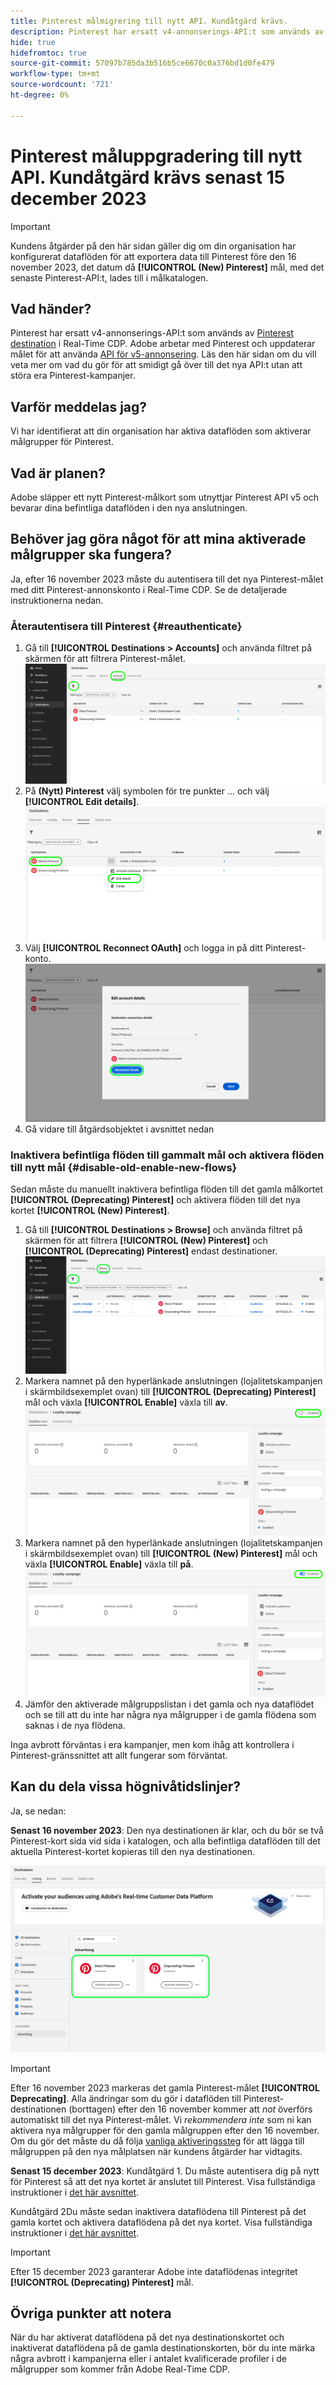 ```yaml
---
title: Pinterest målmigrering till nytt API. Kundåtgärd krävs.
description: Pinterest har ersatt v4-annonserings-API:t som används av Pinterest-målet i Real-Time CDP. Förstå era åtgärdsobjekt för att smidigt gå över till det nya API:t utan avbrott i era Pinterest-kampanjer.
hide: true
hidefromtoc: true
source-git-commit: 57097b785da3b516b5ce6670c0a376bd1d0fe479
workflow-type: tm+mt
source-wordcount: '721'
ht-degree: 0%

---
```


# Pinterest måluppgradering till nytt API. Kundåtgärd krävs senast 15 december 2023

>[!IMPORTANT]
>
>Kundens åtgärder på den här sidan gäller dig om din organisation har konfigurerat dataflöden för att exportera data till Pinterest före den 16 november 2023, det datum då **[!UICONTROL (New) Pinterest]** mål, med det senaste Pinterest-API:t, lades till i målkatalogen.

## Vad händer?

Pinterest har ersatt v4-annonserings-API:t som används av [Pinterest destination](/help/destinations/catalog/advertising/pinterest.md) i Real-Time CDP. Adobe arbetar med Pinterest och uppdaterar målet för att använda [API för v5-annonsering](https://developers.pinterest.com/docs/getting-started/migration/). Läs den här sidan om du vill veta mer om vad du gör för att smidigt gå över till det nya API:t utan att störa era Pinterest-kampanjer.

## Varför meddelas jag?

Vi har identifierat att din organisation har aktiva dataflöden som aktiverar målgrupper för Pinterest.

## Vad är planen?

Adobe släpper ett nytt Pinterest-målkort som utnyttjar Pinterest API v5 och bevarar dina befintliga dataflöden i den nya anslutningen.

## Behöver jag göra något för att mina aktiverade målgrupper ska fungera?

Ja, efter 16 november 2023 måste du autentisera till det nya Pinterest-målet med ditt Pinterest-annonskonto i Real-Time CDP. Se de detaljerade instruktionerna nedan.

### Återautentisera till Pinterest {#reauthenticate}

1. Gå till **[!UICONTROL Destinations > Accounts]** och använda filtret på skärmen för att filtrera Pinterest-målet.
   ![Filtrera endast Pinterest-konton](/help/destinations/assets/catalog/advertising/pinterest-migration/filter-pinterest-acconts-only.png)
2. På **(Nytt) Pinterest** välj symbolen för tre punkter ... och välj **[!UICONTROL Edit details]**.
   ![Välj redigeringsinformation](/help/destinations/assets/catalog/advertising/pinterest-migration/edit-details-pinterest.png)
3. Välj **[!UICONTROL Reconnect OAuth]** och logga in på ditt Pinterest-konto.
   ![Välj Koppla OAuth](/help/destinations/assets/catalog/advertising/pinterest-migration/reconnect-oauth-pinterest.png)
4. Gå vidare till åtgärdsobjektet i avsnittet nedan

### Inaktivera befintliga flöden till gammalt mål och aktivera flöden till nytt mål {#disable-old-enable-new-flows}

Sedan måste du manuellt inaktivera befintliga flöden till det gamla målkortet **[!UICONTROL (Deprecating) Pinterest]** och aktivera flöden till det nya kortet **[!UICONTROL (New) Pinterest]**.

1. Gå till **[!UICONTROL Destinations > Browse]** och använda filtret på skärmen för att filtrera **[!UICONTROL (New) Pinterest]** och **[!UICONTROL (Deprecating) Pinterest]** endast destinationer.
   ![Filtrera endast Pinterest-dataflöden på fliken Bläddra](/help/destinations/assets/catalog/advertising/pinterest-migration/filter-pinterest-browse.png)
2. Markera namnet på den hyperlänkade anslutningen (lojalitetskampanjen i skärmbildsexemplet ovan) till **[!UICONTROL (Deprecating) Pinterest]** mål och växla **[!UICONTROL Enable]** växla till **av**.
   ![Aktivera/inaktivera för nya anslutningar och för gamla anslutningar](/help/destinations/assets/catalog/advertising/pinterest-migration/enable-disable-toggle-old-destination.png)
3. Markera namnet på den hyperlänkade anslutningen (lojalitetskampanjen i skärmbildsexemplet ovan) till **[!UICONTROL (New) Pinterest]** mål och växla **[!UICONTROL Enable]** växla till **på**.
   ![Aktivera/inaktivera för nya anslutningar och för gamla anslutningar](/help/destinations/assets/catalog/advertising/pinterest-migration/enable-disable-toggle-new-destination.png)
4. Jämför den aktiverade målgruppslistan i det gamla och nya dataflödet och se till att du inte har några nya målgrupper i de gamla flödena som saknas i de nya flödena.

Inga avbrott förväntas i era kampanjer, men kom ihåg att kontrollera i Pinterest-gränssnittet att allt fungerar som förväntat.

## Kan du dela vissa högnivåtidslinjer?

Ja, se nedan:

**Senast 16 november 2023**: Den nya destinationen är klar, och du bör se två Pinterest-kort sida vid sida i katalogen, och alla befintliga dataflöden till det aktuella Pinterest-kortet kopieras till den nya destinationen.

![Gammalt och nytt Pinterest-mål sida vid sida](/help/destinations/assets/catalog/advertising/pinterest-migration/pinterest-two-cards-side-by-side.png)

>[!IMPORTANT]
>
>Efter 16 november 2023 markeras det gamla Pinterest-målet **[!UICONTROL Deprecating]**. <span class="preview">Alla ändringar som du gör i dataflöden till Pinterest-destinationen (borttagen) efter den 16 november kommer att *not* överförs automatiskt till det nya Pinterest-målet. </span>
>Vi *rekommendera inte* som ni kan aktivera nya målgrupper för den gamla målgruppen efter den 16 november. Om du gör det måste du då följa [vanliga aktiveringssteg](/help/destinations/ui/activate-segment-streaming-destinations.md) för att lägga till målgruppen på den nya målplatsen när kundens åtgärder har vidtagits.

**Senast 15 december 2023**: <span class="preview">Kundåtgärd 1</span>. Du måste autentisera dig på nytt för Pinterest så att det nya kortet är anslutet till Pinterest. Visa fullständiga instruktioner i [det här avsnittet](#reauthenticate).

<span class="preview">Kundåtgärd 2</span>Du måste sedan inaktivera dataflödena till Pinterest på det gamla kortet och aktivera dataflödena på det nya kortet. Visa fullständiga instruktioner i [det här avsnittet](#disable-old-enable-new-flows).

>[!IMPORTANT]
>
>Efter 15 december 2023 garanterar Adobe inte dataflödenas integritet **[!UICONTROL (Deprecating) Pinterest]** mål.

## Övriga punkter att notera

När du har aktiverat dataflödena på det nya destinationskortet och inaktiverat dataflödena på de gamla destinationskorten, bör du inte märka några avbrott i kampanjerna eller i antalet kvalificerade profiler i de målgrupper som kommer från Adobe Real-Time CDP.
